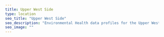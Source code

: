```yaml
---
title: Upper West Side
type: location
seo_title: "Upper West Side"
seo_description: "Environmental Health data profiles for the Upper West Side neighborhood of NYC."
seo_image: ""
---
```

